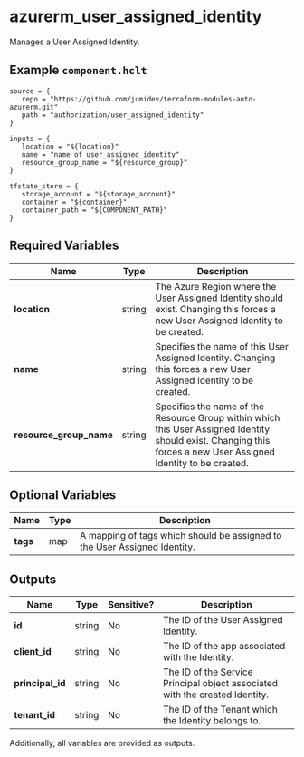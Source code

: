 # azurerm_user_assigned_identity

Manages a User Assigned Identity.

## Example `component.hclt`

```hcl
source = {
   repo = "https://github.com/jumidev/terraform-modules-auto-azurerm.git"   
   path = "authorization/user_assigned_identity"   
}

inputs = {
   location = "${location}"   
   name = "name of user_assigned_identity"   
   resource_group_name = "${resource_group}"   
}

tfstate_store = {
   storage_account = "${storage_account}"   
   container = "${container}"   
   container_path = "${COMPONENT_PATH}"   
}

```

## Required Variables

| Name | Type |  Description |
| ---- | --------- |  ----------- |
| **location** | string |  The Azure Region where the User Assigned Identity should exist. Changing this forces a new User Assigned Identity to be created. | 
| **name** | string |  Specifies the name of this User Assigned Identity. Changing this forces a new User Assigned Identity to be created. | 
| **resource_group_name** | string |  Specifies the name of the Resource Group within which this User Assigned Identity should exist. Changing this forces a new User Assigned Identity to be created. | 

## Optional Variables

| Name | Type |  Description |
| ---- | --------- |  ----------- |
| **tags** | map |  A mapping of tags which should be assigned to the User Assigned Identity. | 



## Outputs

| Name | Type | Sensitive? | Description |
| ---- | ---- | --------- | --------- |
| **id** | string | No  | The ID of the User Assigned Identity. | 
| **client_id** | string | No  | The ID of the app associated with the Identity. | 
| **principal_id** | string | No  | The ID of the Service Principal object associated with the created Identity. | 
| **tenant_id** | string | No  | The ID of the Tenant which the Identity belongs to. | 

Additionally, all variables are provided as outputs.
